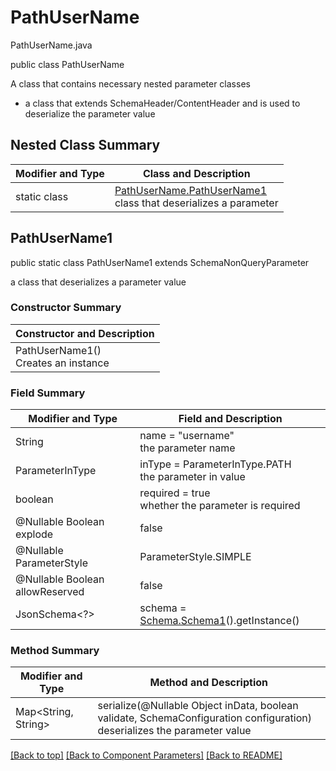 # PathUserName
PathUserName.java

public class PathUserName

A class that contains necessary nested parameter classes
- a class that extends SchemaHeader/ContentHeader and is used to deserialize the parameter value

## Nested Class Summary
| Modifier and Type | Class and Description |
| ----------------- | --------------------- |
| static class | [PathUserName.PathUserName1](#pathusername1)<br>class that deserializes a parameter |


## PathUserName1
public static class PathUserName1 extends SchemaNonQueryParameter<br>

a class that deserializes a parameter value

### Constructor Summary
| Constructor and Description |
| --------------------------- |
| PathUserName1()<br>Creates an instance |

### Field Summary
| Modifier and Type | Field and Description |
| ----------------- | --------------------- |
| String | name = "username"<br>the parameter name |
| ParameterInType | inType = ParameterInType.PATH<br>the parameter in value |
| boolean | required = true<br>whether the parameter is required |
| @Nullable Boolean explode | false |
| @Nullable ParameterStyle | ParameterStyle.SIMPLE |
| @Nullable Boolean allowReserved | false |
| JsonSchema<?> | schema = [Schema.Schema1](../../components/parameters/pathusername/Schema.md#schema1)().getInstance()

### Method Summary
| Modifier and Type | Method and Description |
| ----------------- | ---------------------- |
| Map<String, String> | serialize(@Nullable Object inData, boolean validate, SchemaConfiguration configuration)<br>deserializes the parameter value |

[[Back to top]](#top) [[Back to Component Parameters]](../../../README.md#Component-Parameters) [[Back to README]](../../../README.md)
